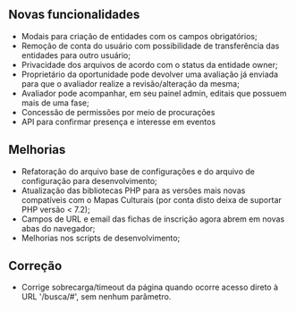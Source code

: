 ## Novas funcionalidades
- Modais para criação de entidades com os campos obrigatórios;
- Remoção de conta do usuário com possibilidade de transferência das entidades para outro usuário;
- Privacidade dos arquivos de acordo com o status da entidade owner;
- Proprietário da oportunidade pode devolver uma avaliação já enviada para que o avaliador realize a revisão/alteração da mesma;
- Avaliador pode acompanhar, em seu painel admin, editais que possuem mais de uma fase;
- Concessão de permissões por meio de procurações
- API para confirmar presença e interesse em eventos

## Melhorias
- Refatoração do arquivo base de configurações e do arquivo de configuração para desenvolvimento;
- Atualização das bibliotecas PHP para as versões mais novas compatíveis com o Mapas Culturais (por conta disto deixa de suportar PHP versão < 7.2);
- Campos de URL e email das fichas de inscrição agora abrem em novas abas do navegador;
- Melhorias nos scripts de desenvolvimento;

## Correção
- Corrige sobrecarga/timeout da página quando ocorre acesso direto à URL '/busca/#', sem nenhum parâmetro.
